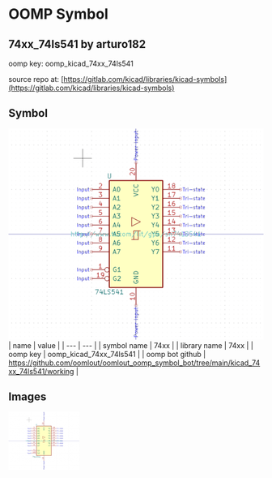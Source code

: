 # OOMP Symbol  
## 74xx_74ls541  by arturo182  
  
oomp key: oomp_kicad_74xx_74ls541  
  
source repo at: [https://gitlab.com/kicad/libraries/kicad-symbols](https://gitlab.com/kicad/libraries/kicad-symbols)  
## Symbol  
  
[![working.png](working_600.png)](working.png)  
| name | value | 
| --- | --- | 
| symbol name | 74xx | 
| library name | 74xx | 
| oomp key | oomp_kicad_74xx_74ls541 | 
| oomp bot github | https://github.com/oomlout/oomlout_oomp_symbol_bot/tree/main/kicad_74xx_74ls541/working | 
## Images  
  
[![working.png](working_140.png)](working.png)  
